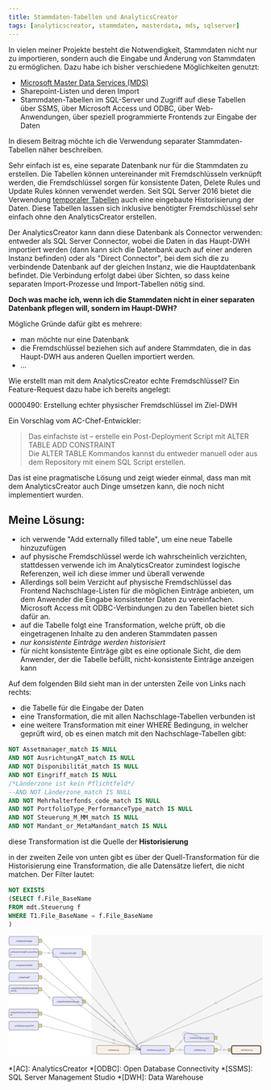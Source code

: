 ```yaml
---
title: Stammdaten-Tabellen und AnalyticsCreator
tags: [analyticscreator, stammdaten, masterdata, mds, sqlserver]
---
```



In vielen meiner Projekte besteht die Notwendigkeit, Stammdaten nicht nur zu importieren, sondern auch die Eingabe und Änderung von Stammdaten zu ermöglichen. Dazu habe ich bisher verschiedene Möglichkeiten genutzt:

- [Microsoft Master Data Services (MDS)](http://docs.microsoft.com/de-de/sql/master-data-services/master-data-services-overview-mds?view=sql-server-ver15)
- Sharepoint-Listen und deren Import
- Stammdaten-Tabellen im SQL-Server und Zugriff auf diese Tabellen über SSMS, über Microsoft Access und ODBC, über Web-Anwendungen, über speziell programmierte Frontends zur Eingabe der Daten

In diesem Beitrag möchte ich die Verwendung separater Stammdaten-Tabellen näher beschreiben.

Sehr einfach ist es, eine separate Datenbank nur für die Stammdaten zu erstellen. Die Tabellen können untereinander mit Fremdschlüsseln verknüpft werden, die Fremdschlüssel sorgen für konsistente Daten, Delete Rules und Update Rules können verwendet werden. Seit SQL Server 2016 bietet die Verwendung [temporaler Tabellen](http://docs.microsoft.com/de-de/sql/relational-databases/tables/temporal-tables?view=sqlallproducts-allversions) auch eine eingebaute Historisierung der Daten. Diese Tabellen lassen sich inklusive benötigter Fremdschlüssel sehr einfach ohne den AnalyticsCreator erstellen.

Der AnalyticsCreator kann dann diese Datenbank als Connector verwenden: entweder als SQL Server Connector, wobei die Daten in das Haupt-DWH importiert werden (dann kann sich die Datenbank auch auf einer anderen Instanz befinden) oder als "Direct Connector", bei dem sich die zu verbindende Datenbank auf der gleichen Instanz, wie die Hauptdatenbank befindet. Die Verbindung erfolgt dabei über Sichten, so dass keine separaten Import-Prozesse und Import-Tabellen nötig sind.

**Doch was mache ich, wenn ich die Stammdaten nicht in einer separaten Datenbank pflegen will, sondern im Haupt-DWH?**

Mögliche Gründe dafür gibt es mehrere:

- man möchte nur eine Datenbank
- die Fremdschlüssel beziehen sich auf andere Stammdaten, die in das Haupt-DWH aus anderen Quellen importiert werden.
- ...

Wie erstellt man mit dem AnalyticsCreator echte Fremdschlüssel? Ein Feature-Request dazu habe ich bereits angelegt:

0000490: Erstellung echter physischer Fremdschlüssel im Ziel-DWH

Ein Vorschlag vom AC-Chef-Entwickler:

> Das einfachste ist – erstelle ein Post-Deployment Script mit ALTER TABLE ADD CONSTRAINT  
> Die ALTER TABLE Kommandos kannst du entweder manuell oder aus dem Repository mit einem SQL Script erstellen.

Das ist eine pragmatische Lösung und zeigt wieder einmal, dass man mit dem AnalyticsCreator auch Dinge umsetzen kann, die noch nicht implementiert wurden.

## Meine Lösung:

- ich verwende "Add externally filled table", um eine neue Tabelle hinzuzufügen
- auf physische Fremdschlüssel werde ich wahrscheinlich verzichten, stattdessen verwende ich im AnalyticsCreator zumindest logische Referenzen, weil ich diese immer und überall verwende
- Allerdings soll beim Verzicht auf physische Fremdschlüssel das Frontend Nachschlage-Listen für die möglichen Einträge anbieten, um dem Anwender die Eingabe konsistenter Daten zu vereinfachen.  
Microsoft Access mit ODBC-Verbindungen zu den Tabellen bietet sich dafür an.
- auf die Tabelle folgt eine Transformation, welche prüft, ob die eingetragenen Inhalte zu den anderen Stammdaten passen
- _nur konsistente Einträge werden historisiert_
- für nicht konsistente Einträge gibt es eine optionale Sicht, die dem Anwender, der die Tabelle befüllt, nicht-konsistente Einträge anzeigen kann

Auf dem folgenden Bild sieht man in der untersten Zeile von Links nach rechts:

- die Tabelle für die Eingabe der Daten
- eine Transformation, die mit allen Nachschlage-Tabellen verbunden ist
- eine weitere Transformation mit einer WHERE Bedingung, in welcher geprüft wird, ob es einen match mit den Nachschlage-Tabellen gibt:

```sql
NOT Assetmanager_match IS NULL  
AND NOT AusrichtungAT_match IS NULL  
AND NOT Disponibilität_match IS NULL  
AND NOT Eingriff_match IS NULL  
/*Länderzone ist kein Pflichtfeld*/  
--AND NOT Länderzone_match IS NULL  
AND NOT Mehrhalterfonds_code_match IS NULL  
AND NOT PortfolioType_PerformanceType_match IS NULL  
AND NOT Steuerung_M_MM_match IS NULL  
AND NOT Mandant_or_MetaMandant_match IS NULL
```

diese Transformation ist die Quelle der **Historisierung**

in der zweiten Zeile von unten gibt es über der Quell-Transformation für die Historisierung eine Transformation, die alle Datensätze liefert, die nicht matchen. Der Filter lautet:

```sql
NOT EXISTS  
(SELECT f.File_BaseName  
FROM mdt.Steuerung f  
WHERE T1.File_BaseName = f.File_BaseName  
)
```

![](/assets/img/Anmerkung_2020-04-28_174816.jpg)

*[AC]: AnalyticsCreator
*[ODBC]: Open Database Connectivity
*[SSMS]: SQL Server Management Studio
*[DWH]: Data Warehouse
